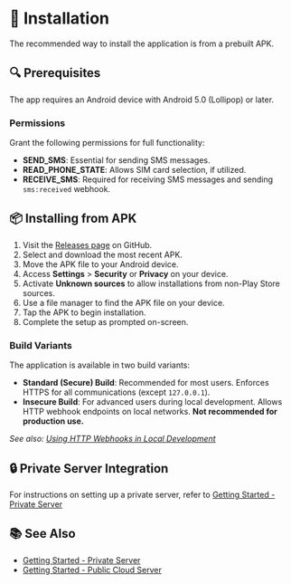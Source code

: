# 📲 Installation

The recommended way to install the application is from a prebuilt APK.

## 🔍 Prerequisites

The app requires an Android device with Android 5.0 (Lollipop) or later.

### Permissions

Grant the following permissions for full functionality:

- **SEND_SMS**: Essential for sending SMS messages.
- **READ_PHONE_STATE**: Allows SIM card selection, if utilized.
- **RECEIVE_SMS**: Required for receiving SMS messages and sending `sms:received` webhook.

## 📦 Installing from APK

1. Visit the [Releases page](https://github.com/capcom6/android-sms-gateway/releases) on GitHub.
2. Select and download the most recent APK.
3. Move the APK file to your Android device.
4. Access **Settings** > **Security** or **Privacy** on your device.
5. Activate **Unknown sources** to allow installations from non-Play Store sources.
6. Use a file manager to find the APK file on your device.
7. Tap the APK to begin installation.
8. Complete the setup as prompted on-screen.


### Build Variants

The application is available in two build variants:

- **Standard (Secure) Build**: Recommended for most users. Enforces HTTPS for all communications (except `127.0.0.1`).
- **Insecure Build**: For advanced users during local development. Allows HTTP webhook endpoints on local networks. **Not recommended for production use.**

*See also: [Using HTTP Webhooks in Local Development](./faq/webhooks.md#using-http-webhooks-in-local-development)*

## 🔒 Private Server Integration

For instructions on setting up a private server, refer to [Getting Started - Private Server](./getting-started/private-server.md)

## 📚 See Also

- [Getting Started - Private Server](./getting-started/private-server.md)
- [Getting Started - Public Cloud Server](./getting-started/public-cloud-server.md)
